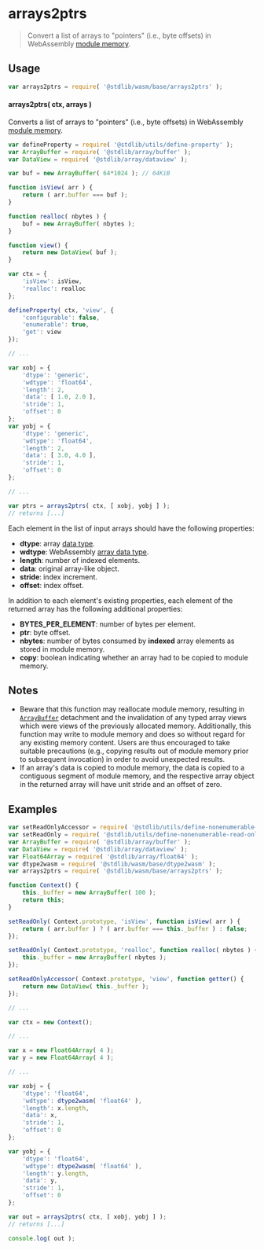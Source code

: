 <!--

@license Apache-2.0

Copyright (c) 2024 The Stdlib Authors.

Licensed under the Apache License, Version 2.0 (the "License");
you may not use this file except in compliance with the License.
You may obtain a copy of the License at

   http://www.apache.org/licenses/LICENSE-2.0

Unless required by applicable law or agreed to in writing, software
distributed under the License is distributed on an "AS IS" BASIS,
WITHOUT WARRANTIES OR CONDITIONS OF ANY KIND, either express or implied.
See the License for the specific language governing permissions and
limitations under the License.

-->

# arrays2ptrs

> Convert a list of arrays to "pointers" (i.e., byte offsets) in WebAssembly [module memory][@stdlib/wasm/memory].

<!-- Section to include introductory text. Make sure to keep an empty line after the intro `section` element and another before the `/section` close. -->

<section class="intro">

</section>

<!-- /.intro -->

<!-- Package usage documentation. -->

<section class="usage">

## Usage

```javascript
var arrays2ptrs = require( '@stdlib/wasm/base/arrays2ptrs' );
```

#### arrays2ptrs( ctx, arrays )

Converts a list of arrays to "pointers" (i.e., byte offsets) in WebAssembly [module memory][@stdlib/wasm/memory].

```javascript
var defineProperty = require( '@stdlib/utils/define-property' );
var ArrayBuffer = require( '@stdlib/array/buffer' );
var DataView = require( '@stdlib/array/dataview' );

var buf = new ArrayBuffer( 64*1024 ); // 64KiB

function isView( arr ) {
    return ( arr.buffer === buf );
}

function realloc( nbytes ) {
    buf = new ArrayBuffer( nbytes );
}

function view() {
    return new DataView( buf );
}

var ctx = {
    'isView': isView,
    'realloc': realloc
};

defineProperty( ctx, 'view', {
    'configurable': false,
    'enumerable': true,
    'get': view
});

// ...

var xobj = {
    'dtype': 'generic',
    'wdtype': 'float64',
    'length': 2,
    'data': [ 1.0, 2.0 ],
    'stride': 1,
    'offset': 0
};
var yobj = {
    'dtype': 'generic',
    'wdtype': 'float64',
    'length': 2,
    'data': [ 3.0, 4.0 ],
    'stride': 1,
    'offset': 0
};

// ...

var ptrs = arrays2ptrs( ctx, [ xobj, yobj ] );
// returns [...]
```

Each element in the list of input arrays should have the following properties:

-   **dtype**: array [data type][@stdlib/array/dtypes].
-   **wdtype**: WebAssembly [array data type][@stdlib/wasm/base/array2dtype].
-   **length**: number of indexed elements.
-   **data**: original array-like object.
-   **stride**: index increment.
-   **offset**: index offset.

In addition to each element's existing properties, each element of the returned array has the following additional properties:

-   **BYTES_PER_ELEMENT**: number of bytes per element.
-   **ptr**: byte offset.
-   **nbytes**: number of bytes consumed by **indexed** array elements as stored in module memory.
-   **copy**: boolean indicating whether an array had to be copied to module memory.

</section>

<!-- /.usage -->

<!-- Package usage notes. Make sure to keep an empty line after the `section` element and another before the `/section` close. -->

<section class="notes">

## Notes

-   Beware that this function may reallocate module memory, resulting in [`ArrayBuffer`][@stdlib/array/buffer] detachment and the invalidation of any typed array views which were views of the previously allocated memory. Additionally, this function may write to module memory and does so without regard for any existing memory content. Users are thus encouraged to take suitable precautions (e.g., copying results out of module memory prior to subsequent invocation) in order to avoid unexpected results.
-   If an array's data is copied to module memory, the data is copied to a contiguous segment of module memory, and the respective array object in the returned array will have unit stride and an offset of zero.

</section>

<!-- /.notes -->

<!-- Package usage examples. -->

<section class="examples">

## Examples

<!-- eslint-disable no-restricted-syntax, no-invalid-this -->

<!-- eslint no-undef: "error" -->

```javascript
var setReadOnlyAccessor = require( '@stdlib/utils/define-nonenumerable-read-only-accessor' );
var setReadOnly = require( '@stdlib/utils/define-nonenumerable-read-only-property' );
var ArrayBuffer = require( '@stdlib/array/buffer' );
var DataView = require( '@stdlib/array/dataview' );
var Float64Array = require( '@stdlib/array/float64' );
var dtype2wasm = require( '@stdlib/wasm/base/dtype2wasm' );
var arrays2ptrs = require( '@stdlib/wasm/base/arrays2ptrs' );

function Context() {
    this._buffer = new ArrayBuffer( 100 );
    return this;
}

setReadOnly( Context.prototype, 'isView', function isView( arr ) {
    return ( arr.buffer ) ? ( arr.buffer === this._buffer ) : false;
});

setReadOnly( Context.prototype, 'realloc', function realloc( nbytes ) {
    this._buffer = new ArrayBuffer( nbytes );
});

setReadOnlyAccessor( Context.prototype, 'view', function getter() {
    return new DataView( this._buffer );
});

// ...

var ctx = new Context();

// ...

var x = new Float64Array( 4 );
var y = new Float64Array( 4 );

// ...

var xobj = {
    'dtype': 'float64',
    'wdtype': dtype2wasm( 'float64' ),
    'length': x.length,
    'data': x,
    'stride': 1,
    'offset': 0
};

var yobj = {
    'dtype': 'float64',
    'wdtype': dtype2wasm( 'float64' ),
    'length': y.length,
    'data': y,
    'stride': 1,
    'offset': 0
};

var out = arrays2ptrs( ctx, [ xobj, yobj ] );
// returns [...]

console.log( out );
```

</section>

<!-- /.examples -->

<!-- Section to include cited references. If references are included, add a horizontal rule *before* the section. Make sure to keep an empty line after the `section` element and another before the `/section` close. -->

<section class="references">

</section>

<!-- /.references -->

<!-- Section for related `stdlib` packages. Do not manually edit this section, as it is automatically populated. -->

<section class="related">

</section>

<!-- /.related -->

<!-- Section for all links. Make sure to keep an empty line after the `section` element and another before the `/section` close. -->

<section class="links">

[@stdlib/wasm/memory]: https://github.com/stdlib-js/wasm/tree/main/memory

[@stdlib/wasm/base/array2dtype]: https://github.com/stdlib-js/wasm/tree/main/base/array2dtype

[@stdlib/array/dtypes]: https://github.com/stdlib-js/array-dtypes

[@stdlib/array/buffer]: https://github.com/stdlib-js/array-buffer

</section>

<!-- /.links -->
